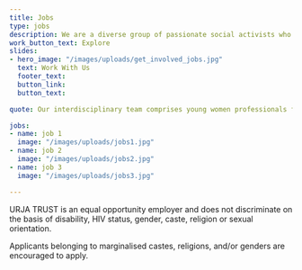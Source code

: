 ```yaml
---
title: Jobs
type: jobs
description: We are a diverse group of passionate social activists who work with a rights based intersectional approach! If you would like to be a part of an organisation where discussions are open, transparent and free flowing with new learning opportunities and growth opportunities do write to us!
work_button_text: Explore
slides:
- hero_image: "/images/uploads/get_involved_jobs.jpg"
  text: Work With Us
  footer_text: 
  button_link: 
  button_text: 

quote: Our interdisciplinary team comprises young women professionals from a wide range of backgrounds, including  public health, social work, psychology, management and accounting. 

jobs:
- name: job 1
  image: "/images/uploads/jobs1.jpg"
- name: job 2
  image: "/images/uploads/jobs2.jpg"
- name: job 3 
  image: "/images/uploads/jobs3.jpg"

---
```


URJA TRUST  is an equal opportunity employer and does not discriminate on the basis of disability, HIV status, gender, caste, religion or sexual
orientation.

Applicants belonging to marginalised castes, religions, and/or genders are
encouraged to apply. 

